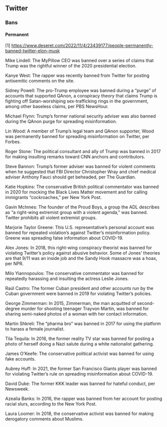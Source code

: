 #

## Twitter

### Bans

#### Permanent

[1] https://www.deseret.com/2022/11/4/23439177/people-permanently-banned-twitter-elon-musk

Mike Lindell: The MyPillow CEO was banned over a series of claims that Trump was the rightful winner of the 2020 presidential election.

Kanye West: The rapper was recently banned from Twitter for posting antisemitic comments on the site.

Sidney Powell: The pro-Trump employee was banned during a “purge” of accounts that supported QAnon, a conspiracy theory that claims Trump is fighting off Satan-worshiping sex-trafficking rings in the government, among other baseless claims, per PBS NewsHour.

Michael Flynn: Trump’s former national security adviser was also banned during the QAnon purge for spreading misinformation.

Lin Wood: A member of Trump’s legal team and QAnon supporter, Wood was permanently banned for spreading misinformation on Twitter, per Forbes.

Roger Stone: The political consultant and ally of Trump was banned in 2017 for making insulting remarks toward CNN anchors and contributors.

Steve Bannon: Trump’s former adviser was banned for violent comments when he suggested that FBI Director Christopher Wray and chief medical adviser Anthony Fauci should get beheaded, per The Guardian.

Katie Hopkins: The conservative British political commentator was banned in 2020 for mocking the Black Lives Matter movement and for calling immigrants “cockroaches,” per New York Post.

Gavin McInnes: The founder of the Proud Boys, a group the ADL describes as “a right-wing extremist group with a violent agenda,” was banned. Twitter prohibits all violent extremist groups.

Marjorie Taylor Greene: This U.S. representative’s personal account was banned for repeated violation’s against Twitter’s misinformation policy. Greene was spreading false information about COVID-19.

Alex Jones: In 2018, this right-wing conspiracy theorist was banned for violating Twitter’s policy against abusive behavior. Some of Jones’ theories are that 9/11 was an inside job and the Sandy Hook massacre was a hoax, per NPR.

Milo Yiannopoulos: The conservative commentator was banned for repeatedly harassing and insulting the actress Leslie Jones.

Raúl Castro: The former Cuban president and other accounts run by the Cuban government were banned in 2019 for violating Twitter’s policies.

George Zimmerman: In 2015, Zimmerman, the man acquitted of second-degree murder for shooting teenager Trayvon Martin, was banned for sharing semi-naked photos of a woman with her contact information.

Martin Shkreli: The “pharma bro” was banned in 2017 for using the platform to harass a female journalist.

Tila Tequila: In 2016, the former reality TV star was banned for posting a photo of herself doing a Nazi salute during a white nationalist gathering.

James O’Keefe: The conservative political activist was banned for using fake accounts.

Aubrey Huff: In 2021, the former San Francisco Giants player was banned for violating Twitter’s rule on spreading misinformation about COVID-19.

David Duke: The former KKK leader was banned for hateful conduct, per Newsweek.

Azealia Banks: In 2016, the rapper was banned from her account for posting racial slurs, according to the New York Post.

Laura Loomer: In 2018, the conservative activist was banned for making derogatory comments about Muslims.
